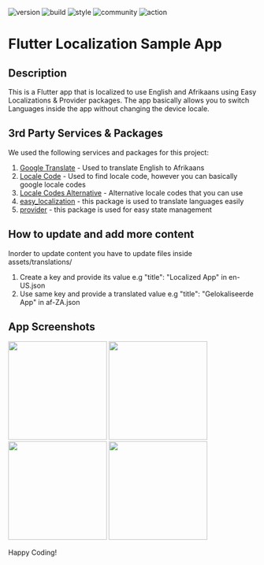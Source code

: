 ![version](https://img.shields.io/badge/version-1.0.0-blue)
![build](https://img.shields.io/badge/build-passing-green)
![style](https://img.shields.io/badge/style-non_chalant_drip-yellow)
![community](https://img.shields.io/badge/community-foenem-red)
![action](https://img.shields.io/badge/action-slide_on_bugs_and_opps-8A2BE2)

# Flutter Localization Sample App

## Description
This is a Flutter app that is localized to use English and Afrikaans using Easy Localizations & Provider packages. The app basically allows you to switch Languages inside the app without changing the device locale.

## 3rd Party Services & Packages
We used the following services and packages for this project:
1. [Google Translate](https://translate.google.com/) - Used to translate English to Afrikaans
2. [Locale Code](https://saimana.com/list-of-country-locale-code/) - Used to find locale code, however you can basically google locale codes
3. [Locale Codes Alternative](http://www.lingoes.net/en/translator/langcode.htm) - Alternative locale codes that you can use
4. [easy_localization](https://pub.dev/packages/easy_localization) - this package is used to translate languages easily
5. [provider](https://pub.dev/packages/provider) - this package is used for easy state management 

## How to update and add more content 
Inorder to update content you have to update files inside assets/translations/
1. Create a key and provide its value e.g "title": "Localized App" in en-US.json
2. Use same key and provide a translated value e.g "title": "Gelokaliseerde App" in af-ZA.json

## App Screenshots
<img src="https://github.com/geraldtt47/flutter_localizations_practice_app/assets/101138882/7322ed1b-4cc9-478b-8313-a752a676971e" width="200" />
<img src="https://github.com/geraldtt47/flutter_localizations_practice_app/assets/101138882/86811642-593c-41bb-9188-3cc4ac712382" width="200" />
<img src="https://github.com/geraldtt47/flutter_localizations_practice_app/assets/101138882/29bec2aa-cc10-45a6-b0f0-bb38db8ed242" width="200" />
<img src="https://github.com/geraldtt47/flutter_localizations_practice_app/assets/101138882/12d72d7d-15fc-4671-82c4-05cd7ff4c29b" width="200" />

Happy Coding!
 
